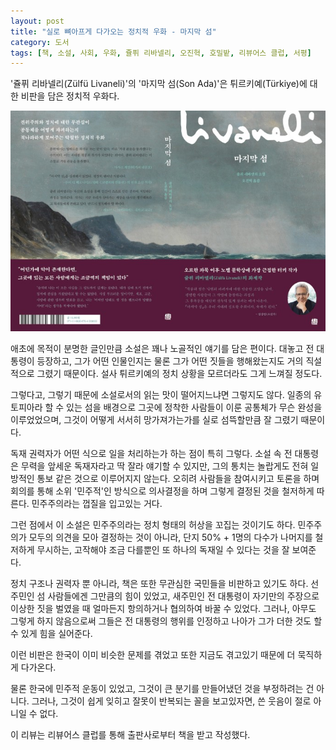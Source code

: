 ```yaml
---
layout: post
title: "실로 뼈아프게 다가오는 정치적 우화 - 마지막 섬​"
category: 도서
tags: [책, 소설, 사회, 우화, 쥴퓌 리바넬리, 오진혁, 호밀밭, 리뷰어스 클럽, 서평]
---
```


'쥴퓌 리바넬리(Zülfü Livaneli)'의
'마지막 섬​(Son Ada)'은
튀르키예(Türkiye)에 대한 비판을 담은 정치적 우화다.

![표지](/images/son-ada-book-h480.jpg)

애초에 목적이 분명한 글인만큼 소설은 꽤나 노골적인 얘기를 담은 편이다.
대놓고 전 대통령이 등장하고,
그가 어떤 인물인지는 물론 그가 어떤 짓들을 행해왔는지도 거의 직설적으로 그렸기 때문이다.
설사 튀르키예의 정치 상황을 모르더라도 그게 느껴질 정도다.

그렇다고, 그렇기 때문에 소설로서의 읽는 맛이 떨어지느냐면 그렇지도 않다.
일종의 유토피아라 할 수 있는 섬을 배경으로
그곳에 정착한 사람들이 이룬 공통체가 무슨 완성을 이루었었으며,
그것이 어떻게 서서히 망가져가는가를 실로 섬뜩할만큼 잘 그렸기 때문이다.

독재 권력자가 어떤 식으로 일을 처리하는가 하는 점이 특히 그렇다.
소설 속 전 대통령은 무력을 앞세운 독재자라고 딱 잘라 얘기할 수 있지만,
그의 통치는 놀랍게도 전혀 일방적인 통보 같은 것으로 이루어지지 않는다.
오히려 사람들을 참여시키고 토론을 하며 회의를 통해
소위 '민주적'인 방식으로 의사결정을 하며
그렇게 결정된 것을 철저하게 따른다.
민주주의라는 껍질을 입고있는 거다.

그런 점에서 이 소설은 민주주의라는 정치 형태의 허상을 꼬집는 것이기도 하다.
민주주의가 모두의 의견을 모아 결정하는 것이 아니라,
단지 50% + 1명의 다수가 나머지를 철저하게 무시하는,
고작해야 조금 다를뿐인 또 하나의 독재일 수 있다는 것을 잘 보여준다.

정치 구조나 권력자 뿐 아니라,
책은 또한 무관심한 국민들을 비판하고 있기도 하다.
선주민인 섬 사람들에겐 그만큼의 힘이 있었고,
새주민인 전 대통령이 자기만의 주장으로 이상한 짓을 벌였을 때
얼마든지 항의하거나 협의하여 바꿀 수 있었다.
그러나, 아무도 그렇게 하지 않음으로써
그들은 전 대통령의 행위를 인정하고 나아가 그가 더한 것도 할 수 있게 힘을 실어준다.

이런 비판은 한국이 이미 비슷한 문제를 겪었고
또한 지금도 겪고있기 때문에 더 묵직하게 다가온다.

물론 한국에 민주적 운동이 있었고,
그것이 큰 분기를 만들어냈던 것을 부정하려는 건 아니다.
그러나, 그것이 쉽게 잊히고 잘못이 반복되는 꼴을 보고있자면,
쓴 웃음이 절로 아니일 수 없다.



<div class="im im-info">
이 리뷰는 리뷰어스 클럽를 통해 출판사로부터 책을 받고 작성했다.
</div>
